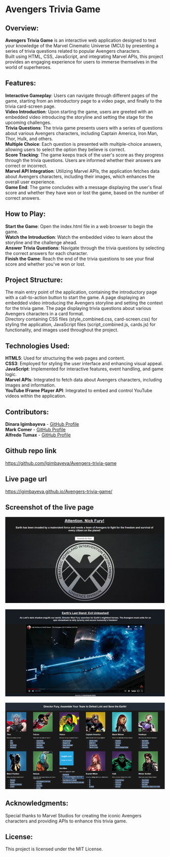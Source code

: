 # Avengers Trivia Game

## Overview:
**Avengers Trivia Game** is an interactive web application designed to test your knowledge of the Marvel Cinematic Universe (MCU) by presenting a series of trivia questions related to popular Avengers characters. 
<br> Built using HTML, CSS, JavaScript, and integrating Marvel APIs, this project provides an engaging experience for users to immerse themselves in the world of superheroes.

## Features:
**Interactive Gameplay**: Users can navigate through different pages of the game, starting from an introductory page to a video page, and finally to the trivia card-screen page.
<br> **Video Introduction**: Upon starting the game, users are greeted with an embedded video introducing the storyline and setting the stage for the upcoming challenges.
<br> **Trivia Questions**: The trivia game presents users with a series of questions about various Avengers characters, including Captain America, Iron Man, Thor, Hulk, and others.
<br> **Multiple Choice**: Each question is presented with multiple-choice answers, allowing users to select the option they believe is correct.
<br> **Score Tracking**: The game keeps track of the user's score as they progress through the trivia questions. Users are informed whether their answers are correct or incorrect.
<br> **Marvel API Integration**: Utilizing Marvel APIs, the application fetches data about Avengers characters, including their images, which enhances the overall user experience.
<br> **Game End**: The game concludes with a message displaying the user's final score and whether they have won or lost the game, based on the number of correct answers.
## How to Play:
**Start the Game**: Open the index.html file in a web browser to begin the game.
<br> **Watch the Introduction**: Watch the embedded video to learn about the storyline and the challenge ahead.
<br> **Answer Trivia Questions**: Navigate through the trivia questions by selecting the correct answers for each character.
<br>**Finish the Game**: Reach the end of the trivia questions to see your final score and whether you've won or lost.
## Project Structure:
The main entry point of the application, containing the introductory page with a call-to-action button to start the game.
A page displaying an embedded video introducing the Avengers storyline and setting the context for the trivia game.
The page displaying trivia questions about various Avengers characters in a card format.
<br> Directory containing CSS files (style_combined.css, card-screen.css) for styling the application, JavaScript files (script_combined.js, cards.js) for functionality, and images used throughout the project.
## Technologies Used:
**HTML5**: Used for structuring the web pages and content.
<br>**CSS3**: Employed for styling the user interface and enhancing visual appeal.
<br>**JavaScript**: Implemented for interactive features, event handling, and game logic.
<br>**Marvel APIs**: Integrated to fetch data about Avengers characters, including images and information.
<br>**YouTube IFrame Player API**: Integrated to embed and control YouTube videos within the application.

## Contributors:

**Dinara Igimbayeva** - [GitHub Profile](https://github.com/Igimbayeva)
<br>
**Mark Comer** - [GitHub Profile](https://github.com/markpcomer)
<br>
**Alfredo Tumax** - [GitHub Profile](https://github.com/yourvza)

## Github repo link
https://github.com/Igimbayeva/Avengers-trivia-game

## Live page url
https://igimbayeva.github.io/Avengers-trivia-game/


## Screenshot of the live page

![Page 1](https://github.com/Igimbayeva/Avengers-trivia-game/blob/main/assets/p1.PNG)
<br>
<br>
![Page 2](https://github.com/Igimbayeva/Avengers-trivia-game/blob/main/assets/p2.PNG)
<br>
<br>
![Page 3](https://github.com/Igimbayeva/Avengers-trivia-game/blob/main/assets/p3.PNG)

## Acknowledgments:
Special thanks to Marvel Studios for creating the iconic Avengers characters and providing APIs to enhance this trivia game.

## License:
This project is licensed under the MIT License.